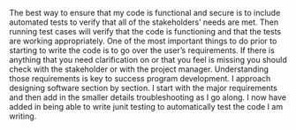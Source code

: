The best way to ensure that my code is functional and secure is to include automated tests to verify that all of the stakeholders’ needs are met.  Then running test cases will verify that the code is functioning and that the tests are working appropriately.  One of the most important things to do prior to starting to write the code is to go over the user’s requirements. If there is anything that you need clarification on or that you feel is missing you should check with the stakeholder or with the project manager. Understanding those requirements is key to success program development.  I approach designing software section by section.  I start with the major requirements and then add in the smaller details troubleshooting as I go along.  I now have added in being able to write junit testing to automatically test the code I am writing.
